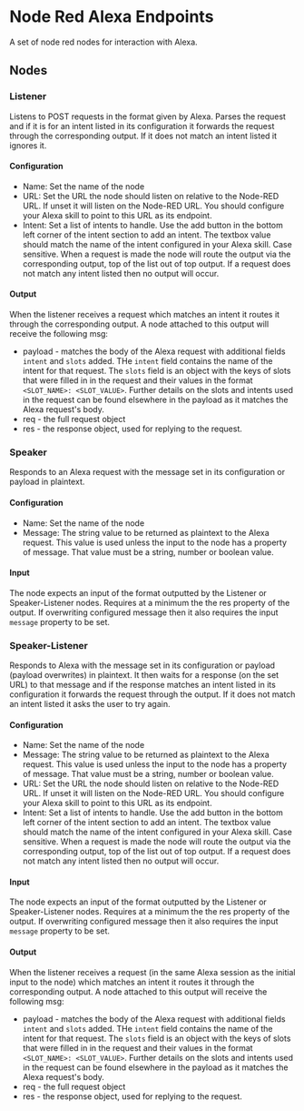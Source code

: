 # Node Red Alexa Endpoints
A set of node red nodes for interaction with Alexa.

## Nodes
### Listener
Listens to POST requests in the format given by Alexa. Parses the request and if it is for an intent listed in its configuration it forwards the request through the corresponding output. If it does not match an intent listed it ignores it.

#### Configuration
- Name: Set the name of the node
- URL: Set the URL the node should listen on relative to the Node-RED URL. If unset it will listen on the Node-RED URL. You should configure your Alexa skill to point to this URL as its endpoint.
- Intent: Set a list of intents to handle. Use the add button in the bottom left corner of the intent section to add an intent. The textbox value should match the name of the intent configured in your Alexa skill. Case sensitive. When a request is made the node will route the output via the corresponding output, top of the list out of top output. If a request does not match any intent listed then no output will occur.

#### Output
When the listener receives a request which matches an intent it routes it through the corresponding output. A node attached to this output will receive the following msg:
- payload - matches the body of the Alexa request with additional fields `intent` and `slots` added. THe `intent` field contains the name of the intent for that request. The `slots` field is an object with the keys of slots that were filled in in the request and their values in the format `<SLOT_NAME>: <SLOT_VALUE>`. Further details on the slots and intents used in the request can be found elsewhere in the payload as it matches the Alexa request's body.
- req - the full request object
- res - the response object, used for replying to the request.

### Speaker
Responds to an Alexa request with the message set in its configuration or payload in plaintext.

#### Configuration
- Name: Set the name of the node
- Message: The string value to be returned as plaintext to the Alexa request. This value is used unless the input to the node has a property of message. That value must be a string, number or boolean value.

#### Input
The node expects an input of the format outputted by the Listener or Speaker-Listener nodes. Requires at a minimum the the res property of the output. If overwriting configured message then it also requires the input `message` property to be set.

### Speaker-Listener
Responds to Alexa with the message set in its configuration or payload (payload overwrites) in plaintext. It then waits for a response (on the set URL) to that message and if the response matches an intent listed in its configuration it forwards the request through the output. If it does not match an intent listed it asks the user to try again.

#### Configuration
- Name: Set the name of the node
- Message: The string value to be returned as plaintext to the Alexa request. This value is used unless the input to the node has a property of message. That value must be a string, number or boolean value.
- URL: Set the URL the node should listen on relative to the Node-RED URL. If unset it will listen on the Node-RED URL. You should configure your Alexa skill to point to this URL as its endpoint.
- Intent: Set a list of intents to handle. Use the add button in the bottom left corner of the intent section to add an intent. The textbox value should match the name of the intent configured in your Alexa skill. Case sensitive. When a request is made the node will route the output via the corresponding output, top of the list out of top output. If a request does not match any intent listed then no output will occur.

#### Input
The node expects an input of the format outputted by the Listener or Speaker-Listener nodes. Requires at a minimum the the res property of the output. If overwriting configured message then it also requires the input `message` property to be set.

#### Output
When the listener receives a request (in the same Alexa session as the initial input to the node) which matches an intent it routes it through the corresponding output. A node attached to this output will receive the following msg:
- payload - matches the body of the Alexa request with additional fields `intent` and `slots` added. THe `intent` field contains the name of the intent for that request. The `slots` field is an object with the keys of slots that were filled in in the request and their values in the format `<SLOT_NAME>: <SLOT_VALUE>`. Further details on the slots and intents used in the request can be found elsewhere in the payload as it matches the Alexa request's body.
- req - the full request object
- res - the response object, used for replying to the request.